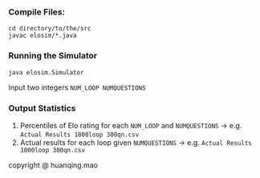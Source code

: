 ### Compile Files: 
`cd directory/to/the/src`  
`javac elosim/*.java`


### Running the Simulator
`java elosim.Simulator`

Input two integers
`NUM_LOOP NUMQUESTIONS`

### Output Statistics
1. Percentiles of Elo rating for each `NUM_LOOP` and `NUMQUESTIONS` -> e.g. `Actual Results 1000loop 300qn.csv`
2. Actual results for each loop given `NUMQUESTIONS` -> e.g. `Actual Results 1000loop 300qn.csv`


copyright @ huanqing.mao